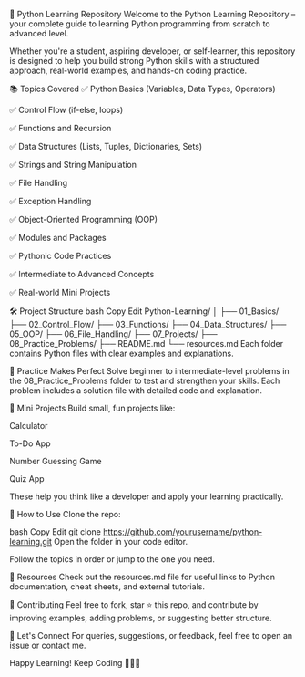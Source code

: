 🐍 Python Learning Repository
Welcome to the Python Learning Repository – your complete guide to learning Python programming from scratch to advanced level.

Whether you're a student, aspiring developer, or self-learner, this repository is designed to help you build strong Python skills with a structured approach, real-world examples, and hands-on coding practice.

📚 Topics Covered
✅ Python Basics (Variables, Data Types, Operators)

✅ Control Flow (if-else, loops)

✅ Functions and Recursion

✅ Data Structures (Lists, Tuples, Dictionaries, Sets)

✅ Strings and String Manipulation

✅ File Handling

✅ Exception Handling

✅ Object-Oriented Programming (OOP)

✅ Modules and Packages

✅ Pythonic Code Practices

✅ Intermediate to Advanced Concepts

✅ Real-world Mini Projects

🛠️ Project Structure
bash
Copy
Edit
Python-Learning/
│
├── 01_Basics/
├── 02_Control_Flow/
├── 03_Functions/
├── 04_Data_Structures/
├── 05_OOP/
├── 06_File_Handling/
├── 07_Projects/
├── 08_Practice_Problems/
├── README.md
└── resources.md
Each folder contains Python files with clear examples and explanations.

🧠 Practice Makes Perfect
Solve beginner to intermediate-level problems in the 08_Practice_Problems folder to test and strengthen your skills. Each problem includes a solution file with detailed code and explanation.

🚀 Mini Projects
Build small, fun projects like:

Calculator

To-Do App

Number Guessing Game

Quiz App

These help you think like a developer and apply your learning practically.

📌 How to Use
Clone the repo:

bash
Copy
Edit
git clone https://github.com/yourusername/python-learning.git
Open the folder in your code editor.

Follow the topics in order or jump to the one you need.

📖 Resources
Check out the resources.md file for useful links to Python documentation, cheat sheets, and external tutorials.

🤝 Contributing
Feel free to fork, star ⭐ this repo, and contribute by improving examples, adding problems, or suggesting better structure.

💬 Let's Connect
For queries, suggestions, or feedback, feel free to open an issue or contact me.

Happy Learning! Keep Coding 🧑‍💻🐍